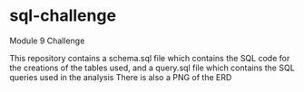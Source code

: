 # sql-challenge
Module 9 Challenge

This repository contains a schema.sql file which contains the SQL code for the creations of the tables used, and a query.sql file which contains the SQL queries used in the analysis
There is also a PNG of the ERD